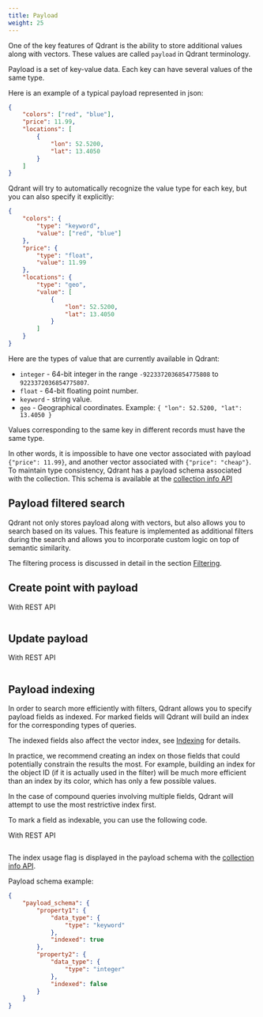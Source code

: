 ```yaml
---
title: Payload
weight: 25
---
```


One of the key features of Qdrant is the ability to store additional values along with vectors.
These values are called `payload` in Qdrant terminology.

Payload is a set of key-value data. Each key can have several values of the same type.

Here is an example of a typical payload represented in json:

```json
{
    "colors": ["red", "blue"],
    "price": 11.99,
    "locations": [
        {
            "lon": 52.5200, 
            "lat": 13.4050
        }
    ]
}
```

Qdrant will try to automatically recognize the value type for each key, but you can also specify it explicitly:

```json
{
    "colors": {
        "type": "keyword",
        "value": ["red", "blue"] 
    },
    "price": {
        "type": "float",
        "value": 11.99
    },
    "locations": {
        "type": "geo",
        "value": [
            {
                "lon": 52.5200, 
                "lat": 13.4050
            }
        ]
    }
}
```

Here are the types of value that are currently available in Qdrant:

* `integer` - 64-bit integer in the range `-9223372036854775808` to `9223372036854775807`.
* `float` - 64-bit floating point number.
* `keyword` - string value.
* `geo` - Geographical coordinates. Example: `{ "lon": 52.5200, "lat": 13.4050 }`

Values corresponding to the same key in different records must have the same type.

In other words, it is impossible to have one vector associated with payload `{"price": 11.99}`, and another vector associated with `{"price": "cheap"}`.
To maintain type consistency, Qdrant has a payload schema associated with the collection.
This schema is available at the [collection info API](https://qdrant.github.io/qdrant/redoc/index.html#operation/get_collection)

## Payload filtered search

Qdrant not only stores payload along with vectors, but also allows you to search based on its values.
This feature is implemented as additional filters during the search and allows you to incorporate custom logic on top of semantic similarity.

The filtering process is discussed in detail in the section [Filtering](../filtering).


## Create point with payload

With REST API

```bash
```

<!--
 With python

```python
```
-->


## Update payload

With REST API

```bash
```

<!-- 
With Python client

```python
```
 -->


## Payload indexing

In order to search more efficiently with filters, Qdrant allows you to specify payload fields as indexed.
For marked fields will Qdrant will build an index for the corresponding types of queries.

The indexed fields also affect the vector index, see [Indexing](../indexing) for details.

In practice, we recommend creating an index on those fields that could potentially constrain the results the most.
For example, building an index for the object ID (if it is actually used in the filter) will be much more efficient than an index by its color, which has only a few possible values.

In the case of compound queries involving multiple fields, Qdrant will attempt to use the most restrictive index first.

To mark a field as indexable, you can use the following code.

With REST API

```json
```

<!-- 
With Python client

```python
```
 -->

The index usage flag is displayed in the payload schema with the [collection info API](https://qdrant.github.io/qdrant/redoc/index.html#operation/get_collection).

Payload schema example:

```json
{
    "payload_schema": {
        "property1": {
            "data_type": {
                "type": "keyword"
            },
            "indexed": true
        },
        "property2": {
            "data_type": {
                "type": "integer"
            },
            "indexed": false
        }
    }
}
```